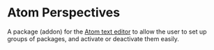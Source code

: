 # Atom Perspectives

A package (addon) for the [Atom text editor](https://atom.io) to allow the user to set up groups of packages, and activate or deactivate them easily.
